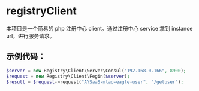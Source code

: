# registryClient
本项目是一个简易的 php 注册中心 client。通过注册中心 service 拿到 instance url，进行服务请求。


## 示例代码：
```php
$server = new Registry\Client\Server\Consul("192.168.0.166", 8900);
$request = new Registry\Client\Fegin($server);
$result = $request->request("AYSaaS-mtao-eagle-user", "/getuser");
```
